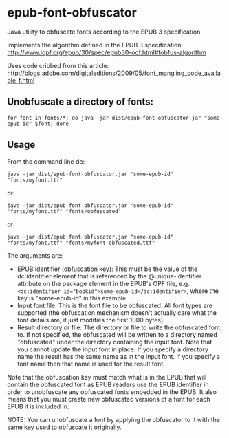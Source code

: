 # epub-font-obfuscator
Java utility to obfuscate fonts according to the EPUB 3 specification.

Implements the algorithm defined in the EPUB 3 specification: http://www.idpf.org/epub/30/spec/epub30-ocf.html#fobfus-algorithm

Uses code cribbed from this article: http://blogs.adobe.com/digitaleditions/2009/05/font_mangling_code_available_f.html

## Unobfuscate a directory of fonts:

```
for font in fonts/*; do java -jar dist/epub-font-obfuscator.jar "some-epub-id" $font; done
```

## Usage

From the command line do:

~~~~
java -jar dist/epub-font-obfuscator.jar "some-epub-id" "fonts/myfont.ttf"
~~~~

or 

~~~~
java -jar dist/epub-font-obfuscator.jar "some-epub-id" "fonts/myfont.ttf" "fonts/obfuscated"
~~~~

or

~~~~
java -jar dist/epub-font-obfuscator.jar "some-epub-id" "fonts/myfont.ttf" "fonts/myfont-obfuscated.ttf"
~~~~

The arguments are:

* EPUB identifier (obfuscation key): This must be the value of the dc:identifier element that is referenced by the @unique-identifier attribute on the package element in the EPUB's OPF file, e.g. `<dc:identifier id="bookid">some-epub-id</dc:identifier>`, where the key is "some-epub-id" in this example.
* Input font file: This is the font file to be obfuscated. All font types are supported (the obfuscation mechanism doesn't actually care what the font details are, it just modifies the first 1000 bytes).
* Result directory or file: The directory or file to write the obfuscated font to. If not specified, the obfuscated will be written to a directory named "obfuscated" under the directory containing the input font. Note that you cannot update the input font in place. If you specify a directory name the result has the same name as in the input font. If you specify a font name then that name is used for the result font.

Note that the obfuscation key must match what is in the EPUB that will contain the obfuscated font as EPUB readers use the EPUB identifier in order to unobfuscate any obfuscated fonts embedded in the EPUB. It also means that you must create new obfuscated versions of a font for each EPUB it is included in.

NOTE: You can unobfuscate a font by applying the obfuscator to it with the same key used to obfuscate it originally.


